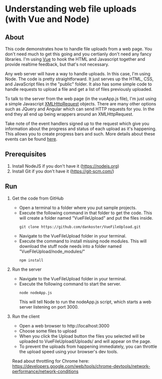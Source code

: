 # Understanding web file uploads (with Vue and Node)

## About
This code demonstrates how to handle file uploads from a web page. You don't need much to get this going and you certianly don't need any fancy libraries. I'm using [Vue](https://vuejs.org/) to hook the HTML and Javascript together and provide realtime feedback, but that's not necessary. 

Any web server will have a way to handle uploads. In this case, I'm using Node. The code is pretty straightforward. It just serves up the HTML, CSS, and JavaScript files in the "public" folder. It also has some simple code to handle requests to upload a file and get a list of files previously uploaded.

To talk to the server from the web page (in the vueApp.js file), I'm just using a simple Javascript [XMLHttpRequest](https://developer.mozilla.org/en-US/docs/Mozilla/Tech/XUL/FileGuide/FileUpDown) objects. There are many other options such as JQuery and Angular which can send HTTP requests for you. In the end they all end up being wrappers around an XMLHttpRequest. 

Take note of the event handlers signed up to the request which give you information about the progress and status of each upload as it's happening. This allows you to create progress bars and such. More details about these events can be found [here](https://developer.mozilla.org/en-US/docs/Web/API/XMLHttpRequest/Using_XMLHttpRequest#Monitoring_progress).

## Prerequisites
1) Install NodeJS if you don't have it (https://nodejs.org)
2) Install Git if you don't have it (https://git-scm.com/)

## Run
1) Get the code from GitHub
	* Open a terminal to a folder where you put sample projects.
	* Execute the following command in that folder to get the code. This will create a folder named "VueFileUpload" and put the files inside.
		```
		git clone https://github.com/dankoster/VueFileUpload.git
		```
	* Navigate to the VueFileUpload folder in your terminal. 
	* Execute the command to install missing node modules. This will download the stuff node needs into a folder named "VueFileUpload/node_modules/"
		```
		npm install
		```

2) Run the server
	* Navigate to the VueFileUpload folder in your terminal. 
	* Execute the following command to start the server. 
		```
		node nodeApp.js
		```
		This will tell Node to run the nodeApp.js script, which starts a web server listening on port 3000.

3) Run the client
	* Open a web browser to http://localhost:3000
	* Choose some files to upload
	* When you click the Upload button the files you selected will be uploaded to VueFileUpload/Uploads/ and will appear on the page.
	* To prevent the uploads from happening immediately, you can throttle the upload speed using your browser's dev tools.
	
	Read about throttling for Chrome here: https://developers.google.com/web/tools/chrome-devtools/network-performance/network-conditions

